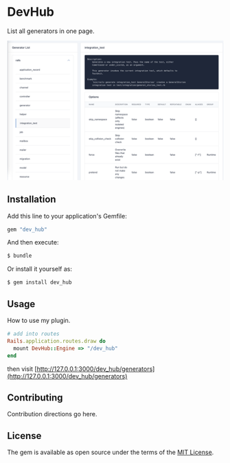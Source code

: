 # DevHub

List all generators in one page.

![screenshot](./screenshot.png)

## Installation
Add this line to your application's Gemfile:

```ruby
gem "dev_hub"
```

And then execute:
```bash
$ bundle
```

Or install it yourself as:
```bash
$ gem install dev_hub
```

## Usage
How to use my plugin.

```ruby
# add into routes
Rails.application.routes.draw do
  mount DevHub::Engine => "/dev_hub"
end

```

then visit [http://127.0.0.1:3000/dev_hub/generators](http://127.0.0.1:3000/dev_hub/generators)

## Contributing
Contribution directions go here.

## License
The gem is available as open source under the terms of the [MIT License](https://opensource.org/licenses/MIT).
